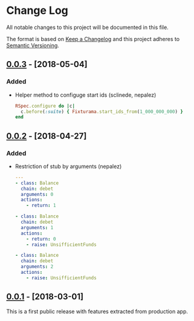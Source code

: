 # Change Log

All notable changes to this project will be documented in this file.

The format is based on [Keep a Changelog](http://keepachangelog.com/)
and this project adheres to [Semantic Versioning](http://semver.org/).

## [0.0.3] - [2018-05-04]

### Added

- Helper method to configuge start ids (sclinede, nepalez)

  ```ruby
  RSpec.configure do |c|
    c.before(:suite) { Fixturama.start_ids_from(1_000_000_000) }
  end
  ```

## [0.0.2] - [2018-04-27]

### Added

- Restriction of stub by arguments (nepalez)

  ```yaml
  ---
  - class: Balance
    chain: debet
    arguments: 0
    actions:
      - return: 1

  - class: Balance
    chain: debet
    arguments: 1
    actions:
      - return: 0
      - raise: UnsifficientFunds

  - class: Balance
    chain: debet
    arguments: 2
    actions:
      - raise: UnsifficientFunds
  ```

## [0.0.1] - [2018-03-01]

This is a first public release with features extracted from production app.

[0.0.1]: https://github.com/nepalez/fixturama/releases/tag/v0.0.1
[0.0.2]: https://github.com/nepalez/fixturama/compare/v0.0.1...v0.0.2
[0.0.3]: https://github.com/nepalez/fixturama/compare/v0.0.2...v0.0.3
